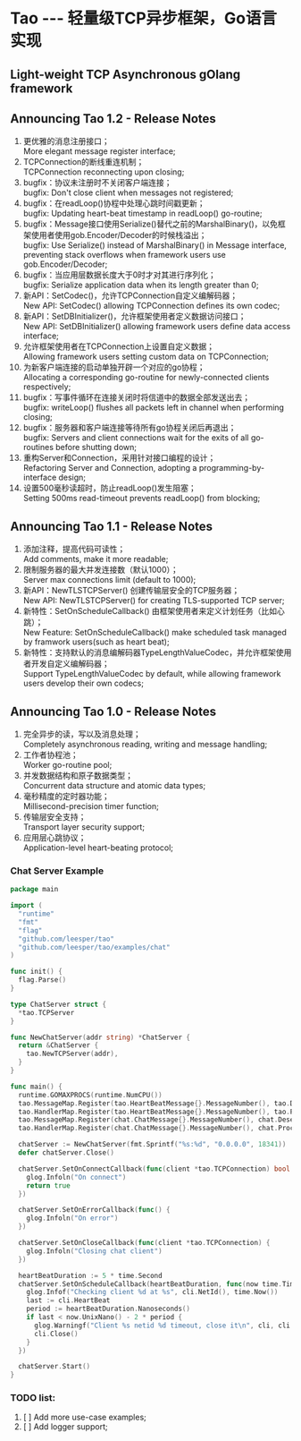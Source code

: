 Tao --- 轻量级TCP异步框架，Go语言实现
===========================================

## Light-weight TCP Asynchronous gOlang framework

Announcing Tao 1.2 - Release Notes
--------
1. 更优雅的消息注册接口；<br/>
More elegant message register interface;
2. TCPConnection的断线重连机制；<br/>
TCPConnection reconnecting upon closing;
3. bugfix：协议未注册时不关闭客户端连接；<br/>
bugfix: Don't close client when messages not registered;
4. bugfix：在readLoop()协程中处理心跳时间戳更新；<br/>
bugfix: Updating heart-beat timestamp in readLoop() go-routine;
5. bugfix：Message接口使用Serialize()替代之前的MarshalBinary()，以免框架使用者使用gob.Encoder/Decoder的时候栈溢出；<br/>
bugfix: Use Serialize() instead of MarshalBinary() in Message interface, preventing stack overflows when framework users use gob.Encoder/Decoder;
6. bugfix：当应用层数据长度大于0时才对其进行序列化；<br/>
bugfix: Serialize application data when its length greater than 0;
7. 新API：SetCodec()，允许TCPConnection自定义编解码器；<br/>
New API: SetCodec() allowing TCPConnection defines its own codec;
8. 新API：SetDBInitializer()，允许框架使用者定义数据访问接口；<br/>
New API: SetDBInitializer() allowing framework users define data access interface;
9. 允许框架使用者在TCPConnection上设置自定义数据；<br/>
Allowing framework users setting custom data on TCPConnection;
10. 为新客户端连接的启动单独开辟一个对应的go协程；<br/>
Allocating a corresponding go-routine for newly-connected clients respectively;
11. bugfix：写事件循环在连接关闭时将信道中的数据全部发送出去；<br/>
bugfix: writeLoop() flushes all packets left in channel when performing closing;
12. bugfix：服务器和客户端连接等待所有go协程关闭后再退出；<br/>
bugfix: Servers and client connections wait for the exits of all go-routines before shutting down;
13. 重构Server和Connection，采用针对接口编程的设计；<br/>
Refactoring Server and Connection, adopting a programming-by-interface design;
14. 设置500毫秒读超时，防止readLoop()发生阻塞；<br/>
Setting 500ms read-timeout prevents readLoop() from blocking;

Announcing Tao 1.1 - Release Notes
--------
1. 添加注释，提高代码可读性；<br/>
Add comments, make it more readable;
2. 限制服务器的最大并发连接数（默认1000）；<br/>
Server max connections limit (default to 1000);
3. 新API：NewTLSTCPServer() 创建传输层安全的TCP服务器；<br/>
New API: NewTLSTCPServer() for creating TLS-supported TCP server;
4. 新特性：SetOnScheduleCallback() 由框架使用者来定义计划任务（比如心跳）；<br/>
New Feature: SetOnScheduleCallback() make scheduled task managed by framwork users(such as heart beat);
5. 新特性：支持默认的消息编解码器TypeLengthValueCodec，并允许框架使用者开发自定义编解码器； <br/>
Support TypeLengthValueCodec by default, while allowing framework users develop  their own codecs;

Announcing Tao 1.0 - Release Notes
--------
1. 完全异步的读，写以及消息处理；<br/>
Completely asynchronous reading, writing and message handling;
2. 工作者协程池；<br/>
Worker go-routine pool;
3. 并发数据结构和原子数据类型；<br/>
Concurrent data structure and atomic data types;
4. 毫秒精度的定时器功能；<br/>
Millisecond-precision timer function;
5. 传输层安全支持；<br/>
Transport layer security support;
6. 应用层心跳协议；<br/>
Application-level heart-beating protocol;

### Chat Server Example

```go
package main

import (
  "runtime"
  "fmt"
  "flag"
  "github.com/leesper/tao"
  "github.com/leesper/tao/examples/chat"
)

func init() {
  flag.Parse()
}

type ChatServer struct {
  *tao.TCPServer
}

func NewChatServer(addr string) *ChatServer {
  return &ChatServer {
    tao.NewTCPServer(addr),
  }
}

func main() {
  runtime.GOMAXPROCS(runtime.NumCPU())
  tao.MessageMap.Register(tao.HeartBeatMessage{}.MessageNumber(), tao.DeserializeHeartBeatMessage)
  tao.HandlerMap.Register(tao.HeartBeatMessage{}.MessageNumber(), tao.ProcessHeartBeatMessage)
  tao.MessageMap.Register(chat.ChatMessage{}.MessageNumber(), chat.DeserializeChatMessage)
  tao.HandlerMap.Register(chat.ChatMessage{}.MessageNumber(), chat.ProcessChatMessage)

  chatServer := NewChatServer(fmt.Sprintf("%s:%d", "0.0.0.0", 18341))
  defer chatServer.Close()

  chatServer.SetOnConnectCallback(func(client *tao.TCPConnection) bool {
    glog.Infoln("On connect")
    return true
  })

  chatServer.SetOnErrorCallback(func() {
    glog.Infoln("On error")
  })

  chatServer.SetOnCloseCallback(func(client *tao.TCPConnection) {
    glog.Infoln("Closing chat client")
  })

  heartBeatDuration := 5 * time.Second
  chatServer.SetOnScheduleCallback(heartBeatDuration, func(now time.Time, cli *tao.TCPConnection) {
    glog.Infof("Checking client %d at %s", cli.NetId(), time.Now())
    last := cli.HeartBeat
    period := heartBeatDuration.Nanoseconds()
    if last < now.UnixNano() - 2 * period {
      glog.Warningf("Client %s netid %d timeout, close it\n", cli, cli.NetId())
      cli.Close()
    }
  })

  chatServer.Start()
}
```



### TODO list:    
1.  [ ] Add more use-case examples;    
2.  [ ] Add logger support;
